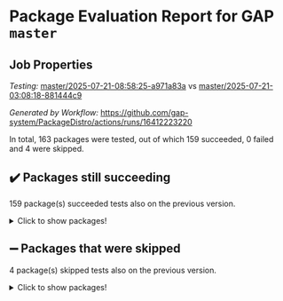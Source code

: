 # Package Evaluation Report for GAP `master`

## Job Properties

*Testing:* [master/2025-07-21-08:58:25-a971a83a](https://github.com/gap-system/PackageDistro/blob/data/reports/master/2025-07-21-08:58:25-a971a83a) vs [master/2025-07-21-03:08:18-881444c9](https://github.com/gap-system/PackageDistro/blob/data/reports/master/2025-07-21-03:08:18-881444c9)

*Generated by Workflow:* https://github.com/gap-system/PackageDistro/actions/runs/16412223220

In total, 163 packages were tested, out of which 159 succeeded, 0 failed and 4 were skipped.

## :heavy_check_mark: Packages still succeeding

159 package(s) succeeded tests also on the previous version.
<details><summary>Click to show packages!</summary>

- 4ti2interface 2024.11-01 [(success)](https://github.com/gap-system/PackageDistro/actions/runs/16412223220/job/46370233361)
- ace 5.7.0 [(success)](https://github.com/gap-system/PackageDistro/actions/runs/16412223220/job/46370233351)
- aclib 1.3.2 [(success)](https://github.com/gap-system/PackageDistro/actions/runs/16412223220/job/46370233372)
- agt 0.3.1 [(success)](https://github.com/gap-system/PackageDistro/actions/runs/16412223220/job/46370233375)
- alco 1.1.1 [(success)](https://github.com/gap-system/PackageDistro/actions/runs/16412223220/job/46370233355)
- alnuth 3.2.1 [(success)](https://github.com/gap-system/PackageDistro/actions/runs/16412223220/job/46370233359)
- anupq 3.3.1 [(success)](https://github.com/gap-system/PackageDistro/actions/runs/16412223220/job/46370233402)
- atlasrep 2.1.9 [(success)](https://github.com/gap-system/PackageDistro/actions/runs/16412223220/job/46370233376)
- autodoc 2025.05.09 [(success)](https://github.com/gap-system/PackageDistro/actions/runs/16412223220/job/46370233363)
- automata 1.16 [(success)](https://github.com/gap-system/PackageDistro/actions/runs/16412223220/job/46370233374)
- automgrp 1.3.3 [(success)](https://github.com/gap-system/PackageDistro/actions/runs/16412223220/job/46370233370)
- autpgrp 1.11.1 [(success)](https://github.com/gap-system/PackageDistro/actions/runs/16412223220/job/46370233373)
- cap 2025.07-08 [(success)](https://github.com/gap-system/PackageDistro/actions/runs/16412223220/job/46370233377)
- caratinterface 2.3.7 [(success)](https://github.com/gap-system/PackageDistro/actions/runs/16412223220/job/46370233388)
- cddinterface 2025.06.24 [(success)](https://github.com/gap-system/PackageDistro/actions/runs/16412223220/job/46370233391)
- circle 1.6.6 [(success)](https://github.com/gap-system/PackageDistro/actions/runs/16412223220/job/46370233383)
- classicpres 1.22 [(success)](https://github.com/gap-system/PackageDistro/actions/runs/16412223220/job/46370233396)
- cohomolo 1.6.11 [(success)](https://github.com/gap-system/PackageDistro/actions/runs/16412223220/job/46370233405)
- congruence 1.2.7 [(success)](https://github.com/gap-system/PackageDistro/actions/runs/16412223220/job/46370233400)
- corefreesub 0.6 [(success)](https://github.com/gap-system/PackageDistro/actions/runs/16412223220/job/46370233397)
- corelg 1.57 [(success)](https://github.com/gap-system/PackageDistro/actions/runs/16412223220/job/46370233409)
- crime 1.6 [(success)](https://github.com/gap-system/PackageDistro/actions/runs/16412223220/job/46370233399)
- crisp 1.4.6 [(success)](https://github.com/gap-system/PackageDistro/actions/runs/16412223220/job/46370233401)
- crypting 0.10.6 [(success)](https://github.com/gap-system/PackageDistro/actions/runs/16412223220/job/46370233407)
- cryst 4.1.29 [(success)](https://github.com/gap-system/PackageDistro/actions/runs/16412223220/job/46370233418)
- crystcat 1.1.10 [(success)](https://github.com/gap-system/PackageDistro/actions/runs/16412223220/job/46370233410)
- ctbllib 1.3.11 [(success)](https://github.com/gap-system/PackageDistro/actions/runs/16412223220/job/46370233398)
- cubefree 1.20 [(success)](https://github.com/gap-system/PackageDistro/actions/runs/16412223220/job/46370233426)
- curlinterface 2.4.2 [(success)](https://github.com/gap-system/PackageDistro/actions/runs/16412223220/job/46370233425)
- cvec 2.8.4 [(success)](https://github.com/gap-system/PackageDistro/actions/runs/16412223220/job/46370233424)
- datastructures 0.3.3 [(success)](https://github.com/gap-system/PackageDistro/actions/runs/16412223220/job/46370233419)
- deepthought 1.0.9 [(success)](https://github.com/gap-system/PackageDistro/actions/runs/16412223220/job/46370233422)
- design 1.8.2 [(success)](https://github.com/gap-system/PackageDistro/actions/runs/16412223220/job/46370233458)
- difsets 2.3.1 [(success)](https://github.com/gap-system/PackageDistro/actions/runs/16412223220/job/46370233461)
- digraphs 1.10.0 [(success)](https://github.com/gap-system/PackageDistro/actions/runs/16412223220/job/46370233430)
- edim 1.3.8 [(success)](https://github.com/gap-system/PackageDistro/actions/runs/16412223220/job/46370233448)
- example 4.4.1 [(success)](https://github.com/gap-system/PackageDistro/actions/runs/16412223220/job/46370233460)
- examplesforhomalg 2023.10-01 [(success)](https://github.com/gap-system/PackageDistro/actions/runs/16412223220/job/46370233470)
- factint 1.6.3 [(success)](https://github.com/gap-system/PackageDistro/actions/runs/16412223220/job/46370233443)
- ferret 1.0.14 [(success)](https://github.com/gap-system/PackageDistro/actions/runs/16412223220/job/46370233463)
- fga 1.5.0 [(success)](https://github.com/gap-system/PackageDistro/actions/runs/16412223220/job/46370233465)
- fining 1.5.6 [(success)](https://github.com/gap-system/PackageDistro/actions/runs/16412223220/job/46370233464)
- float 1.0.7 [(success)](https://github.com/gap-system/PackageDistro/actions/runs/16412223220/job/46370233453)
- format 1.4.4 [(success)](https://github.com/gap-system/PackageDistro/actions/runs/16412223220/job/46370233482)
- forms 1.2.13 [(success)](https://github.com/gap-system/PackageDistro/actions/runs/16412223220/job/46370233456)
- fplsa 1.2.6 [(success)](https://github.com/gap-system/PackageDistro/actions/runs/16412223220/job/46370233459)
- fr 2.4.13 [(success)](https://github.com/gap-system/PackageDistro/actions/runs/16412223220/job/46370233474)
- francy 2.0.3 [(success)](https://github.com/gap-system/PackageDistro/actions/runs/16412223220/job/46370233498)
- fwtree 1.3 [(success)](https://github.com/gap-system/PackageDistro/actions/runs/16412223220/job/46370233514)
- gapdoc 1.6.7 [(success)](https://github.com/gap-system/PackageDistro/actions/runs/16412223220/job/46370233481)
- gauss 2024.11-01 [(success)](https://github.com/gap-system/PackageDistro/actions/runs/16412223220/job/46370233475)
- gaussforhomalg 2024.08-01 [(success)](https://github.com/gap-system/PackageDistro/actions/runs/16412223220/job/46370233483)
- gbnp 1.1.0 [(success)](https://github.com/gap-system/PackageDistro/actions/runs/16412223220/job/46370233484)
- generalizedmorphismsforcap 2025.07-01 [(success)](https://github.com/gap-system/PackageDistro/actions/runs/16412223220/job/46370233490)
- genss 1.6.9 [(success)](https://github.com/gap-system/PackageDistro/actions/runs/16412223220/job/46370233500)
- gradedmodules 2024.12-01 [(success)](https://github.com/gap-system/PackageDistro/actions/runs/16412223220/job/46370233492)
- gradedringforhomalg 2024.07-01 [(success)](https://github.com/gap-system/PackageDistro/actions/runs/16412223220/job/46370233494)
- grape 4.9.2 [(success)](https://github.com/gap-system/PackageDistro/actions/runs/16412223220/job/46370233497)
- groupoids 1.78 [(success)](https://github.com/gap-system/PackageDistro/actions/runs/16412223220/job/46370233509)
- grpconst 2.6.5 [(success)](https://github.com/gap-system/PackageDistro/actions/runs/16412223220/job/46370233489)
- guarana 0.96.3 [(success)](https://github.com/gap-system/PackageDistro/actions/runs/16412223220/job/46370233491)
- guava 3.20 [(success)](https://github.com/gap-system/PackageDistro/actions/runs/16412223220/job/46370233521)
- hap 1.70 [(success)](https://github.com/gap-system/PackageDistro/actions/runs/16412223220/job/46370233515)
- hapcryst 0.1.15 [(success)](https://github.com/gap-system/PackageDistro/actions/runs/16412223220/job/46370233516)
- hecke 1.5.4 [(success)](https://github.com/gap-system/PackageDistro/actions/runs/16412223220/job/46370233507)
- help 4.0 [(success)](https://github.com/gap-system/PackageDistro/actions/runs/16412223220/job/46370233518)
- homalg 2024.01-01 [(success)](https://github.com/gap-system/PackageDistro/actions/runs/16412223220/job/46370233513)
- homalgtocas 2023.11-01 [(success)](https://github.com/gap-system/PackageDistro/actions/runs/16412223220/job/46370233530)
- ibnp 0.15 [(success)](https://github.com/gap-system/PackageDistro/actions/runs/16412223220/job/46370233542)
- idrel 2.48 [(success)](https://github.com/gap-system/PackageDistro/actions/runs/16412223220/job/46370233534)
- images 1.3.3 [(success)](https://github.com/gap-system/PackageDistro/actions/runs/16412223220/job/46370233551)
- intpic 0.4.0 [(success)](https://github.com/gap-system/PackageDistro/actions/runs/16412223220/job/46370233533)
- io 4.9.3 [(success)](https://github.com/gap-system/PackageDistro/actions/runs/16412223220/job/46370233540)
- io_forhomalg 2023.02-04 [(success)](https://github.com/gap-system/PackageDistro/actions/runs/16412223220/job/46370233536)
- irredsol 1.4.4 [(success)](https://github.com/gap-system/PackageDistro/actions/runs/16412223220/job/46370233532)
- json 2.2.3 [(success)](https://github.com/gap-system/PackageDistro/actions/runs/16412223220/job/46370233539)
- jupyterkernel 1.5.1 [(success)](https://github.com/gap-system/PackageDistro/actions/runs/16412223220/job/46370233570)
- jupyterviz 1.5.6 [(success)](https://github.com/gap-system/PackageDistro/actions/runs/16412223220/job/46370233578)
- kan 1.37 [(success)](https://github.com/gap-system/PackageDistro/actions/runs/16412223220/job/46370233596)
- kbmag 1.5.11 [(success)](https://github.com/gap-system/PackageDistro/actions/runs/16412223220/job/46370233553)
- laguna 3.9.7 [(success)](https://github.com/gap-system/PackageDistro/actions/runs/16412223220/job/46370233591)
- liealgdb 2.2.1 [(success)](https://github.com/gap-system/PackageDistro/actions/runs/16412223220/job/46370233563)
- liepring 2.9.1 [(success)](https://github.com/gap-system/PackageDistro/actions/runs/16412223220/job/46370233665)
- liering 2.4.2 [(success)](https://github.com/gap-system/PackageDistro/actions/runs/16412223220/job/46370233642)
- linearalgebraforcap 2025.07-03 [(success)](https://github.com/gap-system/PackageDistro/actions/runs/16412223220/job/46370233559)
- lins 0.9 [(success)](https://github.com/gap-system/PackageDistro/actions/runs/16412223220/job/46370233655)
- localizeringforhomalg 2023.10-01 [(success)](https://github.com/gap-system/PackageDistro/actions/runs/16412223220/job/46370233611)
- loops 3.4.4 [(success)](https://github.com/gap-system/PackageDistro/actions/runs/16412223220/job/46370233622)
- lpres 1.1.1 [(success)](https://github.com/gap-system/PackageDistro/actions/runs/16412223220/job/46370233632)
- majoranaalgebras 1.5.2 [(success)](https://github.com/gap-system/PackageDistro/actions/runs/16412223220/job/46370233616)
- mapclass 1.4.6 [(success)](https://github.com/gap-system/PackageDistro/actions/runs/16412223220/job/46370233607)
- matgrp 0.71 [(success)](https://github.com/gap-system/PackageDistro/actions/runs/16412223220/job/46370233610)
- matricesforhomalg 2024.11-02 [(success)](https://github.com/gap-system/PackageDistro/actions/runs/16412223220/job/46370233586)
- modisom 3.0.0 [(success)](https://github.com/gap-system/PackageDistro/actions/runs/16412223220/job/46370233627)
- modulepresentationsforcap 2025.06-02 [(success)](https://github.com/gap-system/PackageDistro/actions/runs/16412223220/job/46370233612)
- modules 2024.12-01 [(success)](https://github.com/gap-system/PackageDistro/actions/runs/16412223220/job/46370233621)
- monoidalcategories 2025.07-06 [(success)](https://github.com/gap-system/PackageDistro/actions/runs/16412223220/job/46370233634)
- nconvex 2024.12-01 [(success)](https://github.com/gap-system/PackageDistro/actions/runs/16412223220/job/46370233643)
- nilmat 1.4.2 [(success)](https://github.com/gap-system/PackageDistro/actions/runs/16412223220/job/46370233631)
- nock 1.5 [(success)](https://github.com/gap-system/PackageDistro/actions/runs/16412223220/job/46370233640)
- normalizinterface 1.4.1 [(success)](https://github.com/gap-system/PackageDistro/actions/runs/16412223220/job/46370233685)
- nq 2.5.11 [(success)](https://github.com/gap-system/PackageDistro/actions/runs/16412223220/job/46370233672)
- numericalsgps 1.4.0 [(success)](https://github.com/gap-system/PackageDistro/actions/runs/16412223220/job/46370233652)
- openmath 11.5.3 [(success)](https://github.com/gap-system/PackageDistro/actions/runs/16412223220/job/46370233636)
- orb 5.0.1 [(success)](https://github.com/gap-system/PackageDistro/actions/runs/16412223220/job/46370233650)
- packagemanager 1.6.3 [(success)](https://github.com/gap-system/PackageDistro/actions/runs/16412223220/job/46370233653)
- patternclass 2.4.5 [(success)](https://github.com/gap-system/PackageDistro/actions/runs/16412223220/job/46370233646)
- permut 2.0.5 [(success)](https://github.com/gap-system/PackageDistro/actions/runs/16412223220/job/46370233639)
- polenta 1.3.11 [(success)](https://github.com/gap-system/PackageDistro/actions/runs/16412223220/job/46370233641)
- polymaking 0.8.7 [(success)](https://github.com/gap-system/PackageDistro/actions/runs/16412223220/job/46370233645)
- primgrp 3.4.4 [(success)](https://github.com/gap-system/PackageDistro/actions/runs/16412223220/job/46370233712)
- profiling 2.6.2 [(success)](https://github.com/gap-system/PackageDistro/actions/runs/16412223220/job/46370233657)
- qdistrnd 0.9.5 [(success)](https://github.com/gap-system/PackageDistro/actions/runs/16412223220/job/46370233658)
- qpa 1.35 [(success)](https://github.com/gap-system/PackageDistro/actions/runs/16412223220/job/46370233637)
- quagroup 1.8.4 [(success)](https://github.com/gap-system/PackageDistro/actions/runs/16412223220/job/46370233648)
- radiroot 2.9 [(success)](https://github.com/gap-system/PackageDistro/actions/runs/16412223220/job/46370233651)
- rcwa 4.7.1 [(success)](https://github.com/gap-system/PackageDistro/actions/runs/16412223220/job/46370233662)
- rds 1.8 [(success)](https://github.com/gap-system/PackageDistro/actions/runs/16412223220/job/46370233674)
- recog 1.4.4 [(success)](https://github.com/gap-system/PackageDistro/actions/runs/16412223220/job/46370233686)
- repndecomp 1.3.0 [(success)](https://github.com/gap-system/PackageDistro/actions/runs/16412223220/job/46370233673)
- repsn 3.1.2 [(success)](https://github.com/gap-system/PackageDistro/actions/runs/16412223220/job/46370233688)
- resclasses 4.7.3 [(success)](https://github.com/gap-system/PackageDistro/actions/runs/16412223220/job/46370233678)
- ringsforhomalg 2024.11-02 [(success)](https://github.com/gap-system/PackageDistro/actions/runs/16412223220/job/46370233706)
- sco 2023.08-01 [(success)](https://github.com/gap-system/PackageDistro/actions/runs/16412223220/job/46370233679)
- scscp 2.4.3 [(success)](https://github.com/gap-system/PackageDistro/actions/runs/16412223220/job/46370233709)
- semigroups 5.5.3 [(success)](https://github.com/gap-system/PackageDistro/actions/runs/16412223220/job/46370233683)
- sglppow 2.4 [(success)](https://github.com/gap-system/PackageDistro/actions/runs/16412223220/job/46370233701)
- sgpviz 0.999.6 [(success)](https://github.com/gap-system/PackageDistro/actions/runs/16412223220/job/46370233689)
- simpcomp 2.1.14 [(success)](https://github.com/gap-system/PackageDistro/actions/runs/16412223220/job/46370233675)
- singular 2024.06.03 [(success)](https://github.com/gap-system/PackageDistro/actions/runs/16412223220/job/46370233717)
- sl2reps 1.1 [(success)](https://github.com/gap-system/PackageDistro/actions/runs/16412223220/job/46370233693)
- sla 1.6.2 [(success)](https://github.com/gap-system/PackageDistro/actions/runs/16412223220/job/46370233708)
- smallantimagmas 0.4.1 [(success)](https://github.com/gap-system/PackageDistro/actions/runs/16412223220/job/46370233704)
- smallgrp 1.5.4 [(success)](https://github.com/gap-system/PackageDistro/actions/runs/16412223220/job/46370233694)
- smallsemi 0.7.2 [(success)](https://github.com/gap-system/PackageDistro/actions/runs/16412223220/job/46370233720)
- sonata 2.9.6 [(success)](https://github.com/gap-system/PackageDistro/actions/runs/16412223220/job/46370233698)
- sophus 1.27 [(success)](https://github.com/gap-system/PackageDistro/actions/runs/16412223220/job/46370233690)
- sotgrps 1.3 [(success)](https://github.com/gap-system/PackageDistro/actions/runs/16412223220/job/46370233670)
- spinsym 1.5.2 [(success)](https://github.com/gap-system/PackageDistro/actions/runs/16412223220/job/46370233697)
- standardff 1.0 [(success)](https://github.com/gap-system/PackageDistro/actions/runs/16412223220/job/46370233741)
- symbcompcc 1.3.2 [(success)](https://github.com/gap-system/PackageDistro/actions/runs/16412223220/job/46370233729)
- thelma 1.3 [(success)](https://github.com/gap-system/PackageDistro/actions/runs/16412223220/job/46370233728)
- tomlib 1.2.11 [(success)](https://github.com/gap-system/PackageDistro/actions/runs/16412223220/job/46370233748)
- toolsforhomalg 2025.05-01 [(success)](https://github.com/gap-system/PackageDistro/actions/runs/16412223220/job/46370233768)
- toric 1.9.6 [(success)](https://github.com/gap-system/PackageDistro/actions/runs/16412223220/job/46370233726)
- transgrp 3.6.5 [(success)](https://github.com/gap-system/PackageDistro/actions/runs/16412223220/job/46370233730)
- typeset 1.2.3 [(success)](https://github.com/gap-system/PackageDistro/actions/runs/16412223220/job/46370233734)
- ugaly 4.1.3 [(success)](https://github.com/gap-system/PackageDistro/actions/runs/16412223220/job/46370233718)
- unipot 1.6 [(success)](https://github.com/gap-system/PackageDistro/actions/runs/16412223220/job/46370233745)
- unitlib 5.0.0 [(success)](https://github.com/gap-system/PackageDistro/actions/runs/16412223220/job/46370233744)
- utils 0.89 [(success)](https://github.com/gap-system/PackageDistro/actions/runs/16412223220/job/46370233752)
- uuid 0.7 [(success)](https://github.com/gap-system/PackageDistro/actions/runs/16412223220/job/46370233753)
- walrus 0.9991 [(success)](https://github.com/gap-system/PackageDistro/actions/runs/16412223220/job/46370233731)
- wedderga 4.11.1 [(success)](https://github.com/gap-system/PackageDistro/actions/runs/16412223220/job/46370233758)
- wpe 0.8 [(success)](https://github.com/gap-system/PackageDistro/actions/runs/16412223220/job/46370233781)
- xmod 2.95 [(success)](https://github.com/gap-system/PackageDistro/actions/runs/16412223220/job/46370233757)
- xmodalg 1.32 [(success)](https://github.com/gap-system/PackageDistro/actions/runs/16412223220/job/46370233771)
- yangbaxter 0.10.7 [(success)](https://github.com/gap-system/PackageDistro/actions/runs/16412223220/job/46370233782)
- zeromqinterface 0.17 [(success)](https://github.com/gap-system/PackageDistro/actions/runs/16412223220/job/46370233756)
</details>

## :heavy_minus_sign: Packages that were skipped

4 package(s) skipped tests also on the previous version.
<details><summary>Click to show packages!</summary>

- browse 1.8.21 [(skipped)](https://github.com/gap-system/PackageDistro/actions/runs/16412223220/job/46369779450)
- itc 1.5.1 [(skipped)](https://github.com/gap-system/PackageDistro/actions/runs/16412223220/job/46369779450)
- polycyclic 2.16 [(skipped)](https://github.com/gap-system/PackageDistro/actions/runs/16412223220/job/46369779450)
- xgap 4.32 [(skipped)](https://github.com/gap-system/PackageDistro/actions/runs/16412223220/job/46369779450)
</details>

